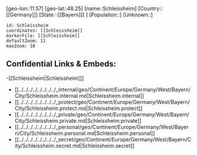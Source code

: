 ﻿---
location: [48.25,11.57]
mapzoom: [7,12] 
mapmarker: city 
type: City
tags:
- geo/City


SpocWebEntityId: 34031
isDeleted: false
confidential: public

---
[geo-lon::11.57]
[geo-lat::48.25]
[name::Schleissheim]
[Country::[[Germany]]]
[State ::[[Bayern]]] ]
[Population::]
[Unknown::]


```leaflet
id: Schleissheim
coordinates: [[Schleissheim]]
markerFile: [[Schleissheim]]
defaultZoom: 11 
maxZoom: 18
```


## Confidential Links & Embeds: 
-[[Schleissheim|Schleissheim]]] 
- [[../../../../../../../../_internal/geo/Continent/Europe/Germany/West/Bayern/City/Schleissheim.internal.md|Schleissheim.internal]] 
- [[../../../../../../../../_protect/geo/Continent/Europe/Germany/West/Bayern/City/Schleissheim.protect.md|Schleissheim.protect]] 
- [[../../../../../../../../_private/geo/Continent/Europe/Germany/West/Bayern/City/Schleissheim.private.md|Schleissheim.private]] 
- [[../../../../../../../../_personal/geo/Continent/Europe/Germany/West/Bayern/City/Schleissheim.personal.md|Schleissheim.personal]] 
- [[../../../../../../../../_secret/geo/Continent/Europe/Germany/West/Bayern/City/Schleissheim.secret.md|Schleissheim.secret]] 

